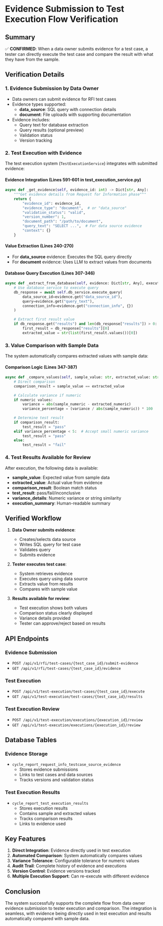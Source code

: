 # Evidence Submission to Test Execution Flow Verification

## Summary
✅ **CONFIRMED**: When a data owner submits evidence for a test case, a tester can directly execute the test case and compare the result with what they have from the sample.

## Verification Details

### 1. Evidence Submission by Data Owner
- Data owners can submit evidence for RFI test cases
- Evidence types supported:
  - **data_source**: SQL query with connection details
  - **document**: File uploads with supporting documentation
- Evidence includes:
  - Query text for database extraction
  - Query results (optional preview)
  - Validation status
  - Version tracking

### 2. Test Execution with Evidence
The test execution system (`TestExecutionService`) integrates with submitted evidence:

#### Evidence Integration (Lines 591-601 in test_execution_service.py)
```python
async def _get_evidence(self, evidence_id: int) -> Dict[str, Any]:
    """Get evidence details from Request for Information phase"""
    return {
        "evidence_id": evidence_id,
        "evidence_type": "document",  # or "data_source"
        "validation_status": "valid",
        "version_number": 1,
        "document_path": "/path/to/document",
        "query_text": "SELECT ...",  # For data source evidence
        "context": {}
    }
```

#### Value Extraction (Lines 240-270)
- For **data_source** evidence: Executes the SQL query directly
- For **document** evidence: Uses LLM to extract values from documents

#### Database Query Execution (Lines 307-346)
```python
async def _extract_from_database(self, evidence: Dict[str, Any], execution: TestExecution):
    # Use database service to execute query
    db_response = await self.db_service.execute_query(
        data_source_id=evidence.get("data_source_id"),
        query=evidence.get("query_text"),
        connection_info=evidence.get("connection_info", {})
    )
    
    # Extract first result value
    if db_response.get("results") and len(db_response["results"]) > 0:
        first_result = db_response["results"][0]
        extracted_value = str(list(first_result.values())[0])
```

### 3. Value Comparison with Sample Data
The system automatically compares extracted values with sample data:

#### Comparison Logic (Lines 347-387)
```python
async def _compare_values(self, sample_value: str, extracted_value: str, test_case_id: str):
    # Direct comparison
    comparison_result = sample_value == extracted_value
    
    # Calculate variance if numeric
    if numeric values:
        variance = abs(sample_numeric - extracted_numeric)
        variance_percentage = (variance / abs(sample_numeric)) * 100
    
    # Determine test result
    if comparison_result:
        test_result = "pass"
    elif variance_percentage < 5:  # Accept small numeric variance
        test_result = "pass"
    else:
        test_result = "fail"
```

### 4. Test Results Available for Review
After execution, the following data is available:
- **sample_value**: Expected value from sample data
- **extracted_value**: Actual value from evidence
- **comparison_result**: Boolean match status
- **test_result**: pass/fail/inconclusive
- **variance_details**: Numeric variance or string similarity
- **execution_summary**: Human-readable summary

## Verified Workflow

1. **Data Owner submits evidence**:
   - Creates/selects data source
   - Writes SQL query for test case
   - Validates query
   - Submits evidence

2. **Tester executes test case**:
   - System retrieves evidence
   - Executes query using data source
   - Extracts value from results
   - Compares with sample value

3. **Results available for review**:
   - Test execution shows both values
   - Comparison status clearly displayed
   - Variance details provided
   - Tester can approve/reject based on results

## API Endpoints

### Evidence Submission
- `POST /api/v1/rfi/test-cases/{test_case_id}/submit-evidence`
- `GET /api/v1/rfi/test-cases/{test_case_id}/evidence`

### Test Execution
- `POST /api/v1/test-execution/test-cases/{test_case_id}/execute`
- `GET /api/v1/test-execution/test-cases/{test_case_id}/results`

### Test Execution Review
- `POST /api/v1/test-execution/executions/{execution_id}/review`
- `GET /api/v1/test-execution/executions/{execution_id}/review`

## Database Tables

### Evidence Storage
- `cycle_report_request_info_testcase_source_evidence`
  - Stores evidence submissions
  - Links to test cases and data sources
  - Tracks versions and validation status

### Test Execution Results
- `cycle_report_test_execution_results`
  - Stores execution results
  - Contains sample and extracted values
  - Tracks comparison results
  - Links to evidence used

## Key Features

1. **Direct Integration**: Evidence directly used in test execution
2. **Automated Comparison**: System automatically compares values
3. **Variance Tolerance**: Configurable tolerance for numeric values
4. **Audit Trail**: Complete history of evidence and executions
5. **Version Control**: Evidence versions tracked
6. **Multiple Execution Support**: Can re-execute with different evidence

## Conclusion

The system successfully supports the complete flow from data owner evidence submission to tester execution and comparison. The integration is seamless, with evidence being directly used in test execution and results automatically compared with sample data.